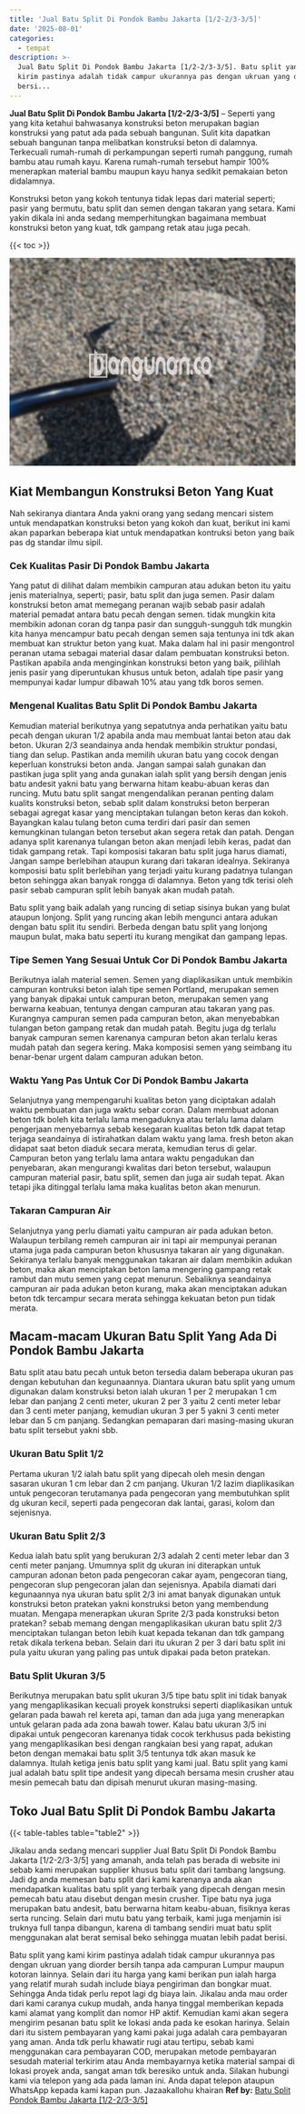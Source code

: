```yaml
---
title: 'Jual Batu Split Di Pondok Bambu Jakarta [1/2-2/3-3/5]'
date: '2025-08-01'
categories:
  - tempat
description: >-
  Jual Batu Split Di Pondok Bambu Jakarta [1/2-2/3-3/5]. Batu split yang kami
  kirim pastinya adalah tidak campur ukurannya pas dengan ukruan yang diorder
  bersi...
---
```


**Jual Batu Split Di Pondok Bambu Jakarta \[1/2-2/3-3/5\]** – Seperti yang yang kita ketahui bahwasanya konstruksi beton merupakan bagian konstruksi yang patut ada pada sebuah bangunan. Sulit kita dapatkan sebuah bangunan tanpa melibatkan konstruksi beton di dalamnya. Terkecuali rumah-rumah di perkampungan seperti rumah panggung, rumah bambu atau rumah kayu. Karena rumah-rumah tersebut hampir 100% menerapkan material bambu maupun kayu hanya sedikit pemakaian beton didalamnya.

Konstruksi beton yang kokoh tentunya tidak lepas dari material seperti; pasir yang bermutu, batu split dan semen dengan takaran yang setara. Kami yakin dikala ini anda sedang memperhitungkan bagaimana membuat konstruksi beton yang kuat, tdk gampang retak atau juga pecah.

{{< toc >}}

![Jual Batu Split Di Pondok Bambu Jakarta [1/2-2/3-3/5]](/images/jual-batu-split-31.png)

## Kiat Membangun Konstruksi Beton Yang Kuat

Nah sekiranya diantara Anda yakni orang yang sedang mencari sistem untuk mendapatkan konstruksi beton yang kokoh dan kuat, berikut ini kami akan paparkan beberapa kiat untuk mendapatkan kontruksi beton yang baik pas dg standar ilmu sipil.

### Cek Kualitas Pasir Di Pondok Bambu Jakarta

Yang patut di dilihat dalam membikin campuran atau adukan beton itu yaitu jenis materialnya, seperti; pasir, batu split dan juga semen. Pasir dalam konstruksi beton amat memegang peranan wajib sebab pasir adalah material pemadat antara batu pecah dengan semen. tidak mungkin kita membikin adonan coran dg tanpa pasir dan sungguh-sungguh tdk mungkin kita hanya mencampur batu pecah dengan semen saja tentunya ini tdk akan membuat kan struktur beton yang kuat. Maka dalam hal ini pasir mengontrol peranan utama sebagai material dasar dalam pembuatan konstruksi beton. Pastikan apabila anda menginginkan konstruksi beton yang baik, pilihlah jenis pasir yang diperuntukan khusus untuk beton, adalah tipe pasir yang mempunyai kadar lumpur dibawah 10% atau yang tdk boros semen.

### Mengenal Kualitas Batu Split Di Pondok Bambu Jakarta

Kemudian material berikutnya yang sepatutnya anda perhatikan yaitu batu pecah dengan ukuran 1/2 apabila anda mau membuat lantai beton atau dak beton. Ukuran 2/3 seandainya anda hendak membikin struktur pondasi, tiang dan selup. Pastikan anda memilih ukuran batu yang cocok dengan keperluan konstruksi beton anda. Jangan sampai salah gunakan dan pastikan juga split yang anda gunakan ialah split yang bersih dengan jenis batu andesit yakni batu yang berwarna hitam keabu-abuan keras dan runcing. Mutu batu split sangat mengendalikan peranan penting dalam kualits konstruksi beton, sebab split dalam konstruksi beton berperan sebagai agregat kasar yang menciptakan tulangan beton keras dan kokoh. Bayangkan kalau tulang beton cuma terdiri dari pasir dan semen kemungkinan tulangan beton tersebut akan segera retak dan patah. Dengan adanya split karenanya tulangan beton akan menjadi lebih keras, padat dan tidak gampang retak. Tapi komposisi takaran batu split juga harus diamati, Jangan sampe berlebihan ataupun kurang dari takaran idealnya. Sekiranya komposisi batu split berlebihan yang terjadi yaitu kurang padatnya tulangan beton sehingga akan banyak rongga di dalamnya. Beton yang tdk terisi oleh pasir sebab campuran split lebih banyak akan mudah patah.

Batu split yang baik adalah yang runcing di setiap sisinya bukan yang bulat ataupun lonjong. Split yang runcing akan lebih mengunci antara adukan dengan batu split itu sendiri. Berbeda dengan batu split yang lonjong maupun bulat, maka batu seperti itu kurang mengikat dan gampang lepas.

### Tipe Semen Yang Sesuai Untuk Cor Di Pondok Bambu Jakarta

Berikutnya ialah material semen. Semen yang diaplikasikan untuk membikin campuran kontruksi beton ialah tipe semen Portland, merupakan semen yang banyak dipakai untuk campuran beton, merupakan semen yang berwarna keabuan, tentunya dengan campuran atau takaran yang pas. Kurangnya campuran semen pada campuran beton, akan menyebabkan tulangan beton gampang retak dan mudah patah. Begitu juga dg terlalu banyak campuran semen karenanya campuran beton akan terlalu keras mudah patah dan segera kering. Maka komposisi semen yang seimbang itu benar-benar urgent dalam campuran adukan beton.

### Waktu Yang Pas Untuk Cor Di Pondok Bambu Jakarta

Selanjutnya yang mempengaruhi kualitas beton yang diciptakan adalah waktu pembuatan dan juga waktu sebar coran. Dalam membuat adonan beton tdk boleh kita terlalu lama mengaduknya atau terlalu lama dalam pengerjaan menyebarnya sebab kesegaran kualitas beton tdk dapat tetap terjaga seandainya di istirahatkan dalam waktu yang lama. fresh beton akan didapat saat beton diaduk secara merata, kemudian terus di gelar. Campuran beton yang terlalu lama antara waktu pengadukan dan penyebaran, akan mengurangi kwalitas dari beton tersebut, walaupun campuran material pasir, batu split, semen dan juga air sudah tepat. Akan tetapi jika ditinggal terlalu lama maka kualitas beton akan menurun.

### Takaran Campuran Air

Selanjutnya yang perlu diamati yaitu campuran air pada adukan beton. Walaupun terbilang remeh campuran air ini tapi air mempunyai peranan utama juga pada campuran beton khususnya takaran air yang digunakan. Sekiranya terlalu banyak menggunakan takaran air dalam membikin adukan beton, maka akan menciptakan beton lama mengering gampang retak rambut dan mutu semen yang cepat menurun. Sebaliknya seandainya campuran air pada adukan beton kurang, maka akan menciptakan adukan beton tdk tercampur secara merata sehingga kekuatan beton pun tidak merata.

## Macam-macam Ukuran Batu Split Yang Ada Di Pondok Bambu Jakarta

Batu split atau batu pecah untuk beton tersedia dalam beberapa ukuran pas dengan kebutuhan dan kegunaannya. Diantara ukuran batu split yang umum digunakan dalam konstruksi beton ialah ukuran 1 per 2 merupakan 1 cm lebar dan panjang 2 centi meter, ukuran 2 per 3 yaitu 2 centi meter lebar dan 3 centi meter panjang, kemudian ukuran 3 per 5 yakni 3 centi meter lebar dan 5 cm panjang. Sedangkan pemaparan dari masing-masing ukuran batu split tersebut yakni sbb.

### Ukuran Batu Split 1/2

Pertama ukuran 1/2 ialah batu split yang dipecah oleh mesin dengan sasaran ukuran 1 cm lebar dan 2 cm panjang. Ukuran 1/2 lazim diaplikasikan untuk pengecoran terutamanya pada pengecoran yang membutuhkan split dg ukuran kecil, seperti pada pengecoran dak lantai, garasi, kolom dan sejenisnya.

### Ukuran Batu Split 2/3

Kedua ialah batu split yang berukuran 2/3 adalah 2 centi meter lebar dan 3 centi meter panjang. Umumnya split dg ukuran ini diterapkan untuk campuran adonan beton pada pengecoran cakar ayam, pengecoran tiang, pengecoran slup pengecoran jalan dan sejenisnya. Apabila diamati dari kegunaannya nya ukuran batu split 2/3 ini amat banyak digunakan untuk konstruksi beton pratekan yakni konstruksi beton yang membendung muatan. Mengapa menerapkan ukuran Sprite 2/3 pada konstruksi beton pratekan? sebab memang dengan mengaplikasikan ukuran batu split 2/3 menciptakan tulangan beton lebih kuat kepada tekanan dan tdk gampang retak dikala terkena beban. Selain dari itu ukuran 2 per 3 dari batu split ini pula yaitu ukuran yang paling pas untuk dipakai pada beton pratekan.

### Batu Split Ukuran 3/5

Berikutnya merupakan batu split ukuran 3/5 tipe batu split ini tidak banyak yang mengaplikasikan kecuali proyek konstruksi seperti diaplikasikan untuk gelaran pada bawah rel kereta api, taman dan ada juga yang menerapkan untuk gelaran pada ada zona bawah tower. Kalau batu ukuran 3/5 ini dipakai untuk pengecoran karenanya tidak cocok terkhusus pada bekisting yang mengaplikasikan besi dengan rangkaian besi yang rapat, adukan beton dengan memakai batu split 3/5 tentunya tdk akan masuk ke dalamnya. Itulah ketiga jenis batu split yang kami jual. Batu split yang kami jual adalah batu split tipe andesit yang dipecah bersama mesin crusher atau mesin pemecah batu dan dipisah menurut ukuran masing-masing.

## Toko Jual Batu Split Di Pondok Bambu Jakarta

{{< table-tables table="table2" >}}

Jikalau anda sedang mencari supplier Jual Batu Split Di Pondok Bambu Jakarta \[1/2-2/3-3/5\] yang amanah, anda telah pas berada di website ini sebab kami merupakan supplier khusus batu split dari tambang langsung. Jadi dg anda memesan batu split dari kami karenanya anda akan mendapatkan kualitas batu split yang terbaik yang dipecah dengan mesin pemecah batu atau disebut dengan mesin crusher. Tipe batu nya juga merupakan batu andesit, batu berwarna hitam keabu-abuan, fisiknya keras serta runcing. Selain dari mutu batu yang terbaik, kami juga menjamin isi truknya full tanpa dibangun, karena di tambang sendiri muat batu split menggunakan alat berat semisal beko sehingga muatan lebih padat berisi.

Batu split yang kami kirim pastinya adalah tidak campur ukurannya pas dengan ukruan yang diorder bersih tanpa ada campuran Lumpur maupun kotoran lainnya. Selain dari itu harga yang kami berikan pun ialah harga yang relatif murah sudah include biaya pengiriman dan bongkar muat. Sehingga Anda tidak perlu repot lagi dg biaya lain. Jikalau anda mau order dari kami caranya cukup mudah, anda hanya tinggal memberikan kepada kami alamat yang komplit dan nomor HP aktif. Kemudian kami akan segera mengirim pesanan batu split ke lokasi anda pada ke esokan harinya. Selain dari itu sistem pembayaran yang kami pakai juga adalah cara pembayaran yang aman. Anda tdk perlu khawatir rugi atau tertipu, sebab kami menggunakan cara pembayaran COD, merupakan metode pembayaran sesudah material terkirim atau Anda membayarnya ketika material sampai di lokasi proyek anda, sangat aman tdk beresiko untuk anda. Silakan hubungi kami via telepon yang ada pada laman ini. Anda dapat telepon ataupun WhatsApp kepada kami kapan pun. Jazaakallohu khairan
**Ref by:** [Batu Split Pondok Bambu Jakarta [1/2-2/3-3/5]](https://id.wikipedia.org/wiki/Batu)
